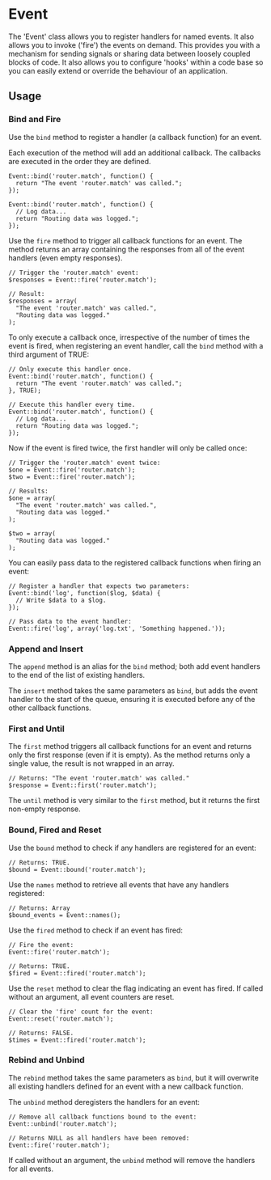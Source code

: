 Event
=====
The 'Event' class allows you to register handlers for named events. It also allows you to invoke ('fire') the events on demand. This provides you with a mechanism for sending signals or sharing data between loosely coupled blocks of code. It also allows you to configure 'hooks' within a code base so you can easily extend or override the behaviour of an application.

Usage
-----
### Bind and Fire
Use the ``bind`` method to register a handler (a callback function) for an event.

Each execution of the method will add an additional callback. The callbacks are executed in the order they are defined.

    Event::bind('router.match', function() {
      return "The event 'router.match' was called.";
    });

    Event::bind('router.match', function() {
      // Log data...
      return "Routing data was logged.";
    });

Use the ``fire`` method to trigger all callback functions for an event. The method returns an array containing the responses from all of the event handlers (even empty responses).

    // Trigger the 'router.match' event:
    $responses = Event::fire('router.match');

    // Result:
    $responses = array(
      "The event 'router.match' was called.",
      "Routing data was logged."
    );

To only execute a callback once, irrespective of the number of times the event is fired, when registering an event handler, call the ``bind`` method with a third argument of TRUE:

    // Only execute this handler once.
    Event::bind('router.match', function() {
      return "The event 'router.match' was called.";
    }, TRUE);

    // Execute this handler every time.
    Event::bind('router.match', function() {
      // Log data...
      return "Routing data was logged.";
    });

Now if the event is fired twice, the first handler will only be called once:

    // Trigger the 'router.match' event twice:
    $one = Event::fire('router.match');
    $two = Event::fire('router.match');

    // Results:
    $one = array(
      "The event 'router.match' was called.",
      "Routing data was logged."
    );
    
    $two = array(
      "Routing data was logged."
    );

You can easily pass data to the registered callback functions when firing an event:

    // Register a handler that expects two parameters:
    Event::bind('log', function($log, $data) {
      // Write $data to a $log.
    });

    // Pass data to the event handler:
    Event::fire('log', array('log.txt', 'Something happened.'));

### Append and Insert
The ``append`` method is an alias for the ``bind`` method; both add event handlers to the end of the list of existing handlers.

The ``insert`` method takes the same parameters as ``bind``, but adds the event handler to the start of the queue, ensuring it is executed before any of the other callback functions.

### First and Until
The ``first`` method triggers all callback functions for an event and returns only the first response (even if it is empty). As the method returns only a single value, the result is not wrapped in an array.

    // Returns: "The event 'router.match' was called."
    $response = Event::first('router.match');

The ``until`` method is very similar to the ``first`` method, but it returns the first non-empty response.

### Bound, Fired and Reset
Use the ``bound`` method to check if any handlers are registered for an event:

    // Returns: TRUE.
    $bound = Event::bound('router.match');

Use the ``names`` method to retrieve all events that have any handlers registered:

    // Returns: Array
    $bound_events = Event::names();

Use the ``fired`` method to check if an event has fired:

    // Fire the event:
    Event::fire('router.match');

    // Returns: TRUE.
    $fired = Event::fired('router.match');



Use the ``reset`` method to clear the flag indicating an event has fired. If called without an argument, all event counters are reset.

    // Clear the 'fire' count for the event:
    Event::reset('router.match');

    // Returns: FALSE.
    $times = Event::fired('router.match');

### Rebind and Unbind
The ``rebind`` method takes the same parameters as ``bind``, but it will overwrite all existing handlers defined for an event with a new callback function.

The ``unbind`` method deregisters the handlers for an event:

    // Remove all callback functions bound to the event:
    Event::unbind('router.match');

    // Returns NULL as all handlers have been removed:
    Event::fire('router.match');

If called without an argument, the ``unbind`` method will remove the handlers for all events.
